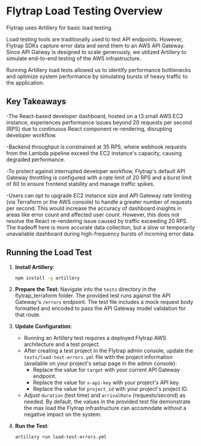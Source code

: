 # Flytrap Load Testing Overview

Flytrap uses Artillery for basic load testing.

Load testing tools are traditionally used to test API endpoints. However, Flytrap SDKs capture
error data and send them to an AWS API Gateway. Since API Gatway is designed to scale generously,
we utilized Artillery to simulate end-to-end testing of the AWS infrastructure.

Running Artillery load tests allowed us to identify performance bottlenecks and optimize system
performance by simulating bursts of heavy traffic to the application.

## Key Takeaways
-The React-based developer dashboard, hosted on a t3.small AWS EC2 instance, experiences performance
issues beyond 20 requests per second (RPS) due to continuous React component re-rendering, disrupting
developer workflow.

-Backend throughput is constrained at 35 RPS, where webhook requests from the Lambda pipeline exceed
the EC2 instance's capacity, causing degraded performance.

-To protect against interrupted developer workflow, Flytrap's default API Gateway throttling is
configured with a rate limit of 20 RPS and a burst limit of 80 to ensure frontend stability and
manage traffic spikes.

-Users can opt to upgrade EC2 instance size and API Gateway rate limiting (via Terraform or the
AWS console) to handle a greater number of requests per second. This would increase the accuracy of
dashboard insights in areas like error count and affected user count. However, this does not
resolve the React re-rendering issue caused by traffic exceeding 20 RPS. The tradeoff here is
more accurate data collection, but a slow or temporarily unavailable dashboard during high-frequency
bursts of incoming error data.

## Running the Load Test

1. **Install Artillery**:
   ```bash
   npm install -g artillery
   ```

2. **Prepare the Test**:
   Navigate into the `tests` directory in the flytrap_terraform folder.
   The provided test runs against the API Gateway's `/errors` endpoint.
   The test file includes a mock request body formatted and encoded to pass the API Gateway model
   validation for that route.

3. **Update Configuration**:
   - Running an Artillery test requires a deployed Flytrap AWS architecture and a test project.
   - After creating a test project in the Flytrap admin console, update the `tests/load-test-errors.yml`
      file with the project information (available on your project's setup page in the admin console):
      - Replace the value for `target` with your current API Gateway endpoint.
      - Replace the value for `x-api-key` with your project's API key.
      - Replace the value for `project_id` with your project's project ID.
   - Adjust `duration` (test time) and `arrivalRate` (requests/second) as needed. By default, the
     values in the provided test file demonstrate the max load the Flytrap infrastructure can accomodate
     without a negative impact on the system.

4. **Run the Test**:
   ```bash
   artillery run load-test-errors.yml
   ```

